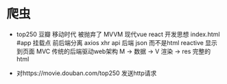 # 爬虫

- top250 豆瓣 移动时代 被抛弃了
    MVVM 现代vue react 开发思想
    index.html  #app 挂载点
    前后端分离 axios xhr
    api 后端   json 而不是html
    reactive 显示到页面
    MVC 传统的后端驱动web架构
        M -> 数据 -> V 渲染 -> res 完整的html

- 对https://movie.douban.com/top250 发送http请求